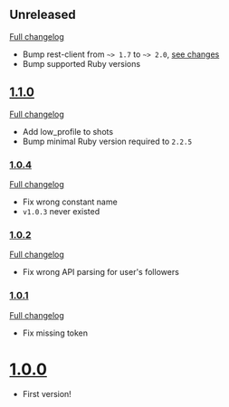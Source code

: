 ## Unreleased
[Full changelog](https://github.com/Calyhre/dribbble/compare/v1.1.0...master)
- Bump rest-client from `~> 1.7` to `~> 2.0`, [see changes](https://github.com/rest-client/rest-client/blob/master/history.md#200)
- Bump supported Ruby versions


## [1.1.0](https://github.com/Calyhre/dribbble/releases/tag/v1.1.0)
[Full changelog](https://github.com/Calyhre/dribbble/compare/v1.0.4...v1.1.0)
- Add low_profile to shots
- Bump minimal Ruby version required to `2.2.5`


### [1.0.4](https://github.com/Calyhre/dribbble/releases/tag/v1.0.4)
[Full changelog](https://github.com/Calyhre/dribbble/compare/v1.0.2...v1.0.4)
- Fix wrong constant name
- `v1.0.3` never existed


### [1.0.2](https://github.com/Calyhre/dribbble/releases/tag/v1.0.2)
[Full changelog](https://github.com/Calyhre/dribbble/compare/v1.0.1...v1.0.2)
- Fix wrong API parsing for user's followers


### [1.0.1](https://github.com/Calyhre/dribbble/releases/tag/v1.0.1)
[Full changelog](https://github.com/Calyhre/dribbble/compare/v1.0.0...v1.0.1)
- Fix missing token


# [1.0.0](https://github.com/Calyhre/dribbble/releases/tag/v1.0.0)
- First version!
